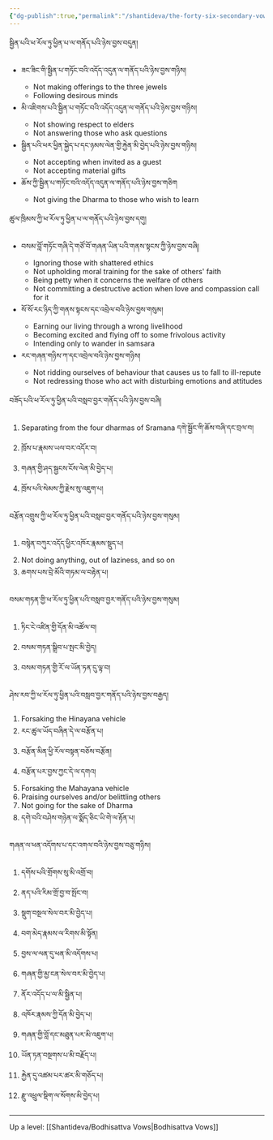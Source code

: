 ```yaml
---
{"dg-publish":true,"permalink":"/shantideva/the-forty-six-secondary-vows/"}
---
```


སྦྱིན་པའི་ཕ་རོལ་ཏུ་ཕྱིན་པ་ལ་གནོད་པའི་ཉེས་བྱས་བདུན།
- ཟང་ཟིང་གི་སྦྱིན་པ་གཏོང་བའི་འདོད་འདུན་ལ་གནོད་པའི་ཉེས་བྱས་གཉིས།
	- Not making offerings to the three jewels
	- Following desirous minds
- མི་འཇིགས་པའི་སྦྱིན་པ་གཏོང་བའི་འདོད་འདུན་ལ་གནོད་པའི་ཉེས་བྱས་གཉིས།
	- Not showing respect to elders
	- Not answering those who ask questions
- སྦྱིན་པའི་ཕར་ཕྱིན་སྐྱེད་པ་དང་ཉམས་ལེན་གྱི་རྐྱེན་མི་བྱེད་པའི་ཉེས་བྱས་གཉིས།
	- Not accepting when invited as a guest
	- Not accepting material gifts
- ཆོས་ཀྱི་སྦྱིན་པ་གཏོང་བའི་འདོད་འདུན་ལ་གནོད་པའི་ཉེས་བྱས་གཅིག
	- Not giving the Dharma to those who wish to learn

ཚུལ་ཁྲིམས་ཀྱི་ཕ་རོལ་ཏུ་ཕྱིན་པ་ལ་གནོད་པའི་ཉེས་བྱས་དགུ།
- བསམ་བློ་གཏོང་གཞི་དེ་གཙོ་བོ་གཞན་ཡིན་པའི་གནས་སྟངས་ཀྱི་ཉེས་བྱས་བཞི།
	- Ignoring those with shattered ethics
	- Not upholding moral training for the sake of others' faith
	- Being petty when it concerns the welfare of others
	- Not committing a destructive action when love and compassion call for it
- སོ་སོ་རང་ཉིད་ཀྱི་གནས་སྟངས་དང་འབྲེལ་བའི་ཉེས་བྱས་གསུམ།
	- Earning our living through a wrong livelihood
	- Becoming excited and flying off to some frivolous activity
	- Intending only to wander in samsara
- རང་གཞན་གཉིས་ཀ་དང་འབྲེལ་བའི་ཉེས་བྱས་གཉིས།
	- Not ridding ourselves of behaviour that causes us to fall to ill-repute
	- Not redressing those who act with disturbing emotions and attitudes

བཟོད་པའི་ཕ་རོལ་ཏུ་ཕྱིན་པའི་བསླབ་བྱར་གནོད་པའི་ཉེས་བྱས་བཞི།
1. Separating from the four dharmas of Sramana དགེ་སྦྱོང་གི་ཆོས་བཞི་དང་བྲལ་བ།
2. ཁྲོས་པ་རྣམས་ཡལ་བར་འདོར་བ།
3. གཞན་གྱི་ཤད་སྦྱངས་ངོས་ལེན་མི་བྱེད་པ།
4. ཁྲོས་པའི་སེམས་ཀྱི་རྗེས་སུ་འཇུག་པ།

བརྩོན་འགྲུས་ཀྱི་ཕ་རོལ་ཏུ་ཕྱིན་པའི་བསླབ་བྱར་གནོད་པའི་ཉེས་བྱས་གསུམ།
1. བསྙེན་བཀུར་འདོད་ཕྱིར་འཁོར་རྣམས་སྡུད་པ།
2. Not doing anything, out of laziness, and so on
3. ཆགས་པས་བྲེ་མོའི་གཏམ་ལ་བརྟེན་པ།

བསམ་གཏན་གྱི་ཕ་རོལ་ཏུ་ཕྱིན་པའི་བསླབ་བྱར་གནོད་པའི་ཉེས་བྱས་གསུམ།
1. ཏིང་ངེ་འཛིན་གྱི་དོན་མི་འཚོལ་བ།
2. བསམ་གཏན་སྒྲིབ་པ་སྤང་མི་བྱེད།
3. བསམ་གཏན་གྱི་རོ་ལ་ཡོན་ཏན་དུ་ལྟ་བ།

ཤེས་རབ་ཀྱི་ཕ་རོལ་ཏུ་ཕྱིན་པའི་བསླབ་བྱར་གནོད་པའི་ཉེས་བྱས་བརྒྱད།
1. Forsaking the Hinayana vehicle
2. རང་ཚུལ་ཡོད་བཞིན་དེ་ལ་བརྩོན་པ།
3. བརྩོན་མིན་ཕྱི་རོལ་བསྟན་བཅོས་བརྩོན།
4. བརྩོན་པར་བྱས་ཀྱང་དེ་ལ་དགའ།
5. Forsaking the Mahayana vehicle
6. Praising ourselves and/or belittling others
7. Not going for the sake of Dharma
8. དགེ་བའི་བཤེས་གཉེན་ལ་སྨོད་ཅིང་ཡི་གེ་ལ་རྟོན་པ།

གཞན་ལ་ཕན་འདོགས་པ་དང་འགལ་བའི་ཉེས་བྱས་བཅུ་གཉིས།
1. དགོས་པའི་གྲོགས་སུ་མི་འགྲོ་བ།
2. ནད་པའི་རིམ་གྲོ་བྱ་བ་སྤོང་བ།
3. སྡུག་བསྔལ་སེལ་བར་མི་བྱེད་པ།
4. བག་མེད་རྣམས་ལ་རིགས་མི་སྟོན།
5. བྱས་ལ་ལན་དུ་ཕན་མི་འདོགས་པ།
6. གཞན་གྱི་མྱ་ངན་སེལ་བར་མི་བྱེད་པ།
7. ནོར་འདོད་པ་ལ་མི་སྦྱིན་པ།
8. འཁོར་རྣམས་ཀྱི་དོན་མི་བྱེད་པ།
9. གཞན་གྱི་བློ་དང་མཐུན་པར་མི་འཇུག་པ།
10. ཡོན་ཏན་བསྔགས་པ་མི་བརྗོད་པ།
11. རྐྱེན་དུ་འཚམ་པར་ཚར་མི་གཅོད་པ།
12. རྫུ་འཕྲུལ་སྡིག་ལ་སོགས་མི་བྱེད་པ།


---
Up a level: [[Shantideva/Bodhisattva Vows\|Bodhisattva Vows]]
